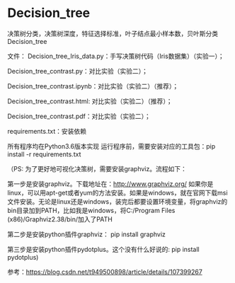 # Decision_tree
决策树分类，决策树深度，特征选择标准，叶子结点最小样本数，贝叶斯分类
Decision_tree

文件：
Decision_tree_Iris_data.py：手写决策树代码（Iris数据集）（实验一）；

Decision_tree_contrast.py：对比实验（实验二）；

Decision_tree_contrast.ipynb：对比实验（实验二）（推荐）；

Decision_tree_contrast.html: 对比实验（实验二）（推荐）；

Decision_tree_contrast.pdf：对比实验（实验二）；

requirements.txt：安装依赖

所有程序均在Python3.6版本实现
运行程序前，需要安装对应的工具包：pip install -r requirements.txt


（PS: 为了更好地可视化决策树，需要安装graphviz。流程如下：

第一步是安装graphviz。下载地址在：http://www.graphviz.org/
如果你是linux，可以用apt-get或者yum的方法安装。如果是windows，就在官网下载msi文件安装。无论是linux还是windows，装完后都要设置环境变量，将graphviz的bin目录加到PATH，比如我是windows，将C:/Program Files (x86)/Graphviz2.38/bin/加入了PATH

第二步是安装python插件graphviz： pip install graphviz

第三步是安装python插件pydotplus。这个没有什么好说的: pip install pydotplus)

参考：https://blog.csdn.net/t949500898/article/details/107399267
